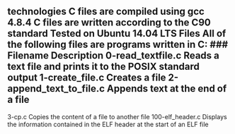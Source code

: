 ## technologies                                         C files are compiled using gcc 4.8.4                    C files are written according to the C90 standard       Tested on Ubuntu 14.04 LTS                              Files                                                   All of the following files are programs written in C:                                                           ### Filename    Description                             0-read_textfile.c   Reads a text file and prints it to the POSIX standard output                                1-create_file.c Creates a file                          2-append_text_to_file.c Appends text at the end of a file
3-cp.c  Copies the content of a file to another file
100-elf_header.c    Displays the information contained in the ELF header at the start of an ELF file
